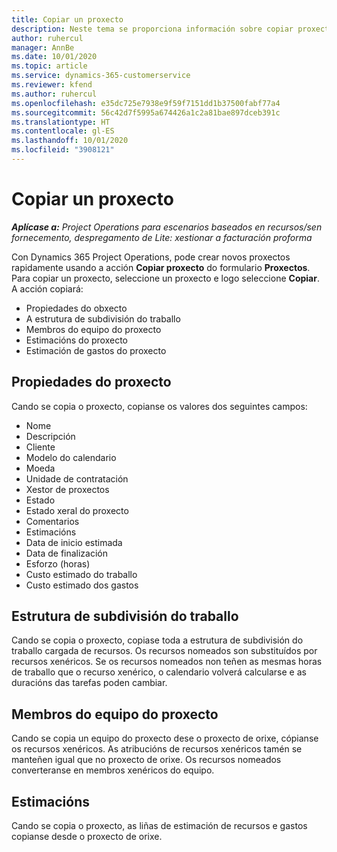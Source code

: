 ```yaml
---
title: Copiar un proxecto
description: Neste tema se proporciona información sobre copiar proxectos en Dynamics 365 Project Operations.
author: ruhercul
manager: AnnBe
ms.date: 10/01/2020
ms.topic: article
ms.service: dynamics-365-customerservice
ms.reviewer: kfend
ms.author: ruhercul
ms.openlocfilehash: e35dc725e7938e9f59f7151dd1b37500fabf77a4
ms.sourcegitcommit: 56c42d7f5995a674426a1c2a81bae897dceb391c
ms.translationtype: HT
ms.contentlocale: gl-ES
ms.lasthandoff: 10/01/2020
ms.locfileid: "3908121"
---
```

# <a name="copy-a-project"></a>Copiar un proxecto

_**Aplícase a:** Project Operations para escenarios baseados en recursos/sen fornecemento, despregamento de Lite: xestionar a facturación proforma_

Con Dynamics 365 Project Operations, pode crear novos proxectos rapidamente usando a acción **Copiar proxecto** do formulario **Proxectos**. Para copiar un proxecto, seleccione un proxecto e logo seleccione **Copiar**. A acción copiará:

- Propiedades do obxecto
- A estrutura de subdivisión do traballo
- Membros do equipo do proxecto
- Estimacións do proxecto
- Estimación de gastos do proxecto

## <a name="project-properties"></a>Propiedades do proxecto

Cando se copia o proxecto, copianse os valores dos seguintes campos:

- Nome
- Descripción
- Cliente
- Modelo do calendario
- Moeda
- Unidade de contratación
- Xestor de proxectos
- Estado
- Estado xeral do proxecto
- Comentarios
- Estimacións
- Data de inicio estimada
- Data de finalización
- Esforzo (horas)
- Custo estimado do traballo
- Custo estimado dos gastos

## <a name="work-breakdown-structure"></a>Estrutura de subdivisión do traballo

Cando se copia o proxecto, copiase toda a estrutura de subdivisión do traballo cargada de recursos. Os recursos nomeados son substituídos por recursos xenéricos. Se os recursos nomeados non teñen as mesmas horas de traballo que o recurso xenérico, o calendario volverá calcularse e as duracións das tarefas poden cambiar.

## <a name="project-team-members"></a>Membros do equipo do proxecto

Cando se copia un equipo do proxecto dese o proxecto de orixe, cópianse os recursos xenéricos. As atribucións de recursos xenéricos tamén se manteñen igual que no proxecto de orixe. Os recursos nomeados converteranse en membros xenéricos do equipo.

## <a name="estimates"></a>Estimacións

Cando se copia o proxecto, as liñas de estimación de recursos e gastos copianse desde o proxecto de orixe.